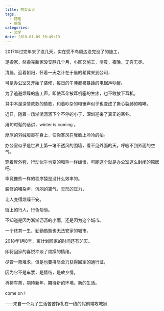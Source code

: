 ```yaml
---
title: 鸭梨山大
tags:
  - 随笔
  - 感悟
categories:
  - 文学
date: 2018-01-09 10:49:19
---
```


2017年过完年来了没几天，实在受不鸟周边没完没了的施工，

遂搬家，然搬完新家没安静几个月，小区又施工，清晨，夜晚，无穷无尽。

清晨，迎着朝阳，怀着一天之计在于晨的希冀来到公司，

可是办公室又开始了装修，每日的午睡都被暴躁的电锯声吵醒。

为了逃避烦躁的施工声，即使耳朵被耳机塞的生疼，也不敢放下耳机。

耳中本是深情款款的情歌，和着吵杂的电锯声似乎也变成了撕心裂肺的咆哮。

近日，随着一场淅淅沥沥下个不停的小于，深圳迎来了真正的寒冬。

用句时髦的话讲，winter is coming 。

厚厚的羽绒服裹在身上，任你寒风在我脸上冷冷的拍。

办公室似乎是世界上第一堵不透风的围墙，看不见外面的天，呼吸不到外面的空气。

穿着厚外套，行动似乎也变的和熊一样缓慢，可能这个就是办公室这么封闭的原因吧。

毕竟像熊一样的程序猿是没什么效率的。

装修的嘈杂声，沉闷的空气，无形的压力，

让人变得烦躁不安。

街上的行人，行色匆匆。

不知道是因为淅淅沥沥的小雨，还是因为这个城市。

一个终其一生，勤勤勉勉也无法安家的城市。

2018年1月8号，离计划回家的时间还有31天。

即将回家的喜悦冲淡了烦躁的情绪。

尽管一票难求，但是也要拼尽全力获得回家的通行证，

因为它不是车票，是情结，是故乡情。

祈祷车票，期待新年，期待新的环境，新的生活。

come on！

----来自一个为了生活苦苦挣扎在一线的假前端攻城狮
